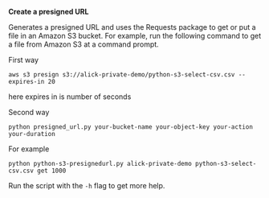 **Create a presigned URL**

Generates a presigned URL and uses the Requests package to get or 
put a file in an Amazon S3 bucket. For example, run the following command to get
a file from Amazon S3 at a command prompt.

First way 
```
aws s3 presign s3://alick-private-demo/python-s3-select-csv.csv --expires-in 20
```
here expires in is number of seconds

Second way

```
python presigned_url.py your-bucket-name your-object-key your-action your-duration
``` 
For example

```
python python-s3-presignedurl.py alick-private-demo python-s3-select-csv.csv get 1000
``` 


Run the script with the `-h` flag to get more help.